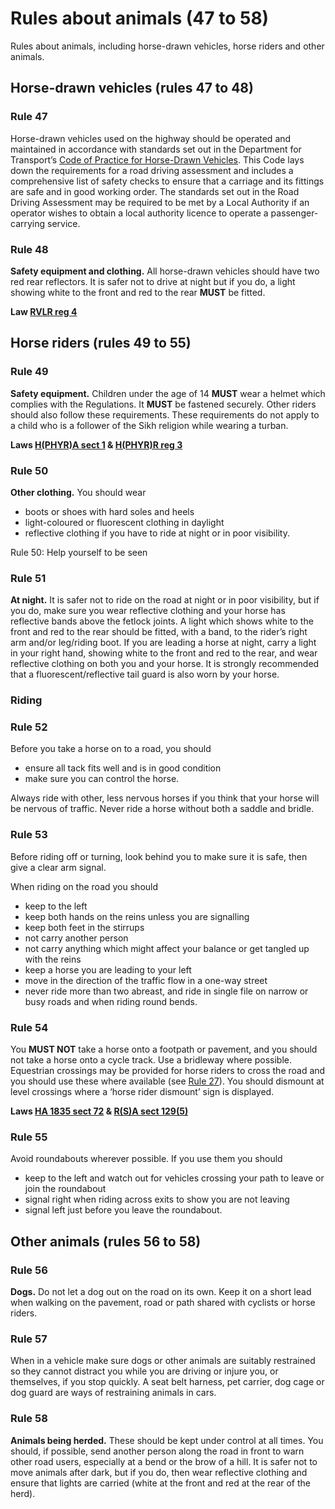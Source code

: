 
<h1>Rules about animals (47 to 58)</h1>
<p>Rules about animals, including horse-drawn vehicles, horse riders and other animals.</p>
<h2>
Horse-drawn vehicles (rules 47 to 48)
</h2>
<h3>Rule 47</h3>
<p>Horse-drawn vehicles used on the highway should be operated and maintained in accordance with standards set out in the Department for Transport’s <a href='https://www.gov.uk/government/publications/code-of-practice-for-horse-drawn-vehicles'>Code of Practice for Horse-Drawn Vehicles</a>. This Code lays down the requirements for a road driving assessment and includes a comprehensive list of safety checks to ensure that a carriage and its fittings are safe and in good working order. The standards set out in the Road Driving Assessment may be required to be met by a Local Authority if an operator wishes to obtain a local authority licence to operate a passenger-carrying service.</p>
<h3>Rule 48</h3>
<p><strong>Safety equipment and clothing.</strong>
All horse-drawn vehicles should have two red rear reflectors. It is safer not to drive at night but if you do, a light showing white to the front and red to the rear <strong>MUST</strong>
be fitted.</p>
<p><strong>Law <a href='http://www.legislation.gov.uk/uksi/1989/1796/regulation/4/made'>RVLR reg 4</a></strong>
</p>
<h2>
Horse riders (rules 49 to 55)
</h2>
<h3>Rule 49</h3>
<p><strong>Safety equipment.</strong>
Children under the age of 14 <strong>MUST</strong>
wear a helmet which complies with the Regulations. It <strong>MUST</strong>
be fastened securely. Other riders should also follow these requirements. These requirements do not apply to a child who is a follower of the Sikh religion while wearing a turban.</p>
<p><strong>Laws <a href='http://www.legislation.gov.uk/ukpga/1990/25/section/1'>H(PHYR)A sect 1</a> &amp; <a href='http://www.legislation.gov.uk/uksi/1992/1201/regulation/3/made'>H(PHYR)R reg 3</a></strong>
</p>
<h3>Rule 50</h3>
<p><strong>Other clothing.</strong>
You should wear</p>
<ul>
<li>boots or shoes with hard soles and heels</li>
<li>light-coloured or fluorescent clothing in daylight</li>
<li>reflective clothing if you have to ride at night or in poor visibility.</li>
</ul>
<p></p>
Rule 50: Help yourself to be seen<h3>Rule 51</h3>
<p><strong>At night.</strong>
It is safer not to ride on the road at night or in poor visibility, but if you do, make sure you wear reflective clothing and your horse has reflective bands above the fetlock joints. A light which shows white to the front and red to the rear should be fitted, with a band, to the rider’s right arm and/or leg/riding boot. If you are leading a horse at night, carry a light in your right hand, showing white to the front and red to the rear, and wear reflective clothing on both you and your horse. It is strongly recommended that a fluorescent/reflective tail guard is also worn by your horse.</p>
<h3>Riding</h3>
<h3>Rule 52</h3>
<p>Before you take a horse on to a road, you should</p>
<ul>
<li>ensure all tack fits well and is in good condition</li>
<li>make sure you can control the horse.</li>
</ul>
<p>Always ride with other, less nervous horses if you think that your horse will be nervous of traffic. Never ride a horse without both a saddle and bridle.</p>
<h3>Rule 53</h3>
<p>Before riding off or turning, look behind you to make sure it is safe, then give a clear arm signal.</p>
<p>When riding on the road you should</p>
<ul>
<li>keep to the left</li>
<li>keep both hands on the reins unless you are signalling</li>
<li>keep both feet in the stirrups</li>
<li>not carry another person</li>
<li>not carry anything which might affect your balance or get tangled up with the reins</li>
<li>keep a horse you are leading to your left</li>
<li>move in the direction of the traffic flow in a one-way street</li>
<li>never ride more than two abreast, and ride in single file on narrow or busy roads and when riding round bends.</li>
</ul>
<h3>Rule 54</h3>
<p>You <strong>MUST NOT</strong>
take a horse onto a footpath or pavement, and you should not take a horse onto a cycle track. Use a bridleway where possible. Equestrian crossings may be provided for horse riders to cross the road and you should use these where available (see <a href='rules-for-pedestrians-1-to-35.md#rule27'>Rule 27</a>). You should dismount at level crossings where a ‘horse rider dismount’ sign is displayed.</p>
<p><strong>Laws <a href='http://www.legislation.gov.uk/ukpga/Will4/5-6/50/section/72'>HA 1835 sect 72</a> &amp; <a href='http://www.legislation.gov.uk/ukpga/1984/54/section/129'>R(S)A sect 129(5)</a></strong>
</p>
<h3>Rule 55</h3>
<p>Avoid roundabouts wherever possible. If you use them you should</p>
<ul>
<li>keep to the left and watch out for vehicles crossing your path to leave or join the roundabout</li>
<li>signal right when riding across exits to show you are not leaving</li>
<li>signal left just before you leave the roundabout.</li>
</ul>
<h2>
Other animals (rules 56 to 58)
</h2>
<h3>Rule 56</h3>
<p><strong>Dogs.</strong>
Do not let a dog out on the road on its own. Keep it on a short lead when walking on the pavement, road or path shared with cyclists or horse riders.</p>
<h3>Rule 57</h3>
<p>When in a vehicle make sure dogs or other animals are suitably restrained so they cannot distract you while you are driving or injure you, or themselves, if you stop quickly. A seat belt harness, pet carrier, dog cage or dog guard are ways of restraining animals in cars.</p>
<h3>Rule 58</h3>
<p><strong>Animals being herded.</strong>
These should be kept under control at all times. You should, if possible, send another person along the road in front to warn other road users, especially at a bend or the brow of a hill. It is safer not to move animals after dark, but if you do, then wear reflective clothing and ensure that lights are carried (white at the front and red at the rear of the herd).</p>

